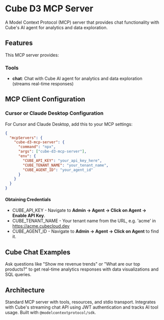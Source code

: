 # Cube D3 MCP Server

A Model Context Protocol (MCP) server that provides chat functionality with Cube's AI agent for analytics and data exploration.

## Features

This MCP server provides:

### Tools
- **chat**: Chat with Cube AI agent for analytics and data exploration (streams real-time responses)

## MCP Client Configuration

### Cursor or Claude Desktop Configuration

For Cursor and Claude Desktop, add this to your MCP settings:

```json
{
  "mcpServers": {
    "cube-d3-mcp-server": {
      "command": "npx",
      "args": ["cube-d3-mcp-server"],
      "env": {
        "CUBE_API_KEY": "your_api_key_here",
        "CUBE_TENANT_NAME": "your_tenant_name",
        "CUBE_AGENT_ID": "your_agent_id"
      }
    }
  }
}
```

#### Obtaining Credentials 

* CUBE_API_KEY - Navigate to **Admin -> Agent -> Click on Agent -> Enable API Key**.
* CUBE_TENANT_NAME - Your tenant name from the URL, e.g. 'acme' in https://acme.cubecloud.dev
* CUBE_AGENT_ID - Navigate to **Admin -> Agent -> Click on Agent** to find it.

## Cube Chat Examples

Ask questions like "Show me revenue trends" or "What are our top products?" to get real-time analytics responses with data visualizations and SQL queries.

## Architecture

Standard MCP server with tools, resources, and stdio transport. Integrates with Cube's streaming chat API using JWT authentication and tracks AI tool usage. Built with `@modelcontextprotocol/sdk`.
